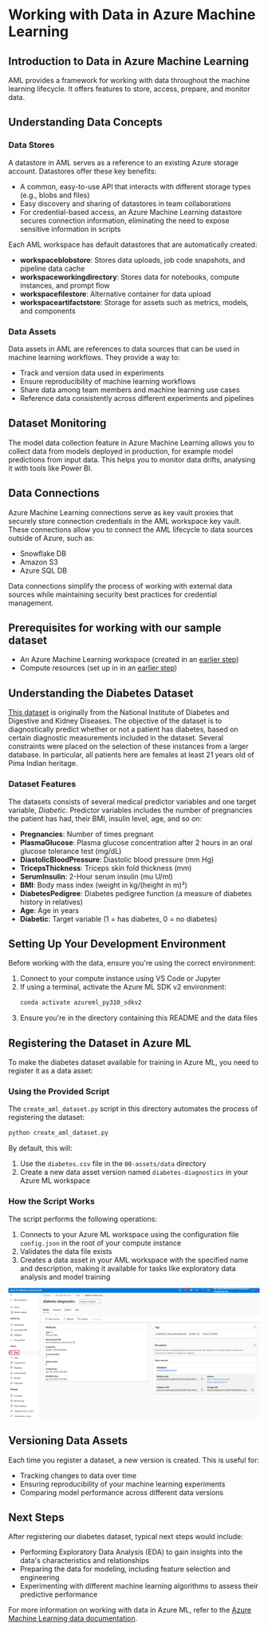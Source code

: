 # Working with Data in Azure Machine Learning

## Introduction to Data in Azure Machine Learning

AML provides a framework for working with data throughout the machine learning lifecycle. It offers features to store, access, prepare, and monitor data.

## Understanding Data Concepts

### Data Stores

A datastore in AML serves as a reference to an existing Azure storage account. Datastores offer these key benefits:

- A common, easy-to-use API that interacts with different storage types (e.g., blobs and files)
- Easy discovery and sharing of datastores in team collaborations
- For credential-based access, an Azure Machine Learning datastore secures connection information, eliminating the need to expose sensitive information in scripts

Each AML workspace has default datastores that are automatically created:
- **workspaceblobstore**: Stores data uploads, job code snapshots, and pipeline data cache
- **workspaceworkingdirectory**: Stores data for notebooks, compute instances, and prompt flow
- **workspacefilestore**: Alternative container for data upload
- **workspaceartifactstore**: Storage for assets such as metrics, models, and components

### Data Assets

Data assets in AML are references to data sources that can be used in machine learning workflows. They provide a way to:

- Track and version data used in experiments
- Ensure reproducibility of machine learning workflows
- Share data among team members and machine learning use cases
- Reference data consistently across different experiments and pipelines

## Dataset Monitoring

The model data collection feature in Azure Machine Learning allows you to collect data from models deployed in production, for example model predictions from input data. This helps you to monitor data drifts, analysing it with tools like Power BI. 

## Data Connections

Azure Machine Learning connections serve as key vault proxies that securely store connection credentials in the AML workspace key vault. These connections allow you to connect the AML lifecycle to data sources outside of Azure, such as:
  - Snowflake DB
  - Amazon S3
  - Azure SQL DB

Data connections simplify the process of working with external data sources while maintaining security best practices for credential management.

## Prerequisites for working with our sample dataset

- An Azure Machine Learning workspace (created in an [earlier step](../01-create-aml-workspace/README.md))
- Compute resources (set up in in an [earlier step](../06-create-aml-compute/README.md))

## Understanding the Diabetes Dataset

[This dataset](https://www.kaggle.com/datasets/uciml/pima-indians-diabetes-database) is originally from the National Institute of Diabetes and Digestive and Kidney Diseases. The objective of the dataset is to diagnostically predict whether or not a patient has diabetes, based on certain diagnostic measurements included in the dataset. Several constraints were placed on the selection of these instances from a larger database. In particular, all patients here are females at least 21 years old of Pima Indian heritage.

### Dataset Features

The datasets consists of several medical predictor variables and one target variable, *Diabetic*. Predictor variables includes the number of pregnancies the patient has had, their BMI, insulin level, age, and so on:

- **Pregnancies**: Number of times pregnant
- **PlasmaGlucose**: Plasma glucose concentration after 2 hours in an oral glucose tolerance test (mg/dL)
- **DiastolicBloodPressure**: Diastolic blood pressure (mm Hg)
- **TricepsThickness**: Triceps skin fold thickness (mm)
- **SerumInsulin**: 2-Hour serum insulin (mu U/ml)
- **BMI**: Body mass index (weight in kg/(height in m)²)
- **DiabetesPedigree**: Diabetes pedigree function (a measure of diabetes history in relatives)
- **Age**: Age in years
- **Diabetic**: Target variable (1 = has diabetes, 0 = no diabetes)

## Setting Up Your Development Environment

Before working with the data, ensure you're using the correct environment:

1. Connect to your compute instance using VS Code or Jupyter
2. If using a terminal, activate the Azure ML SDK v2 environment:
   ```bash
   conda activate azureml_py310_sdkv2
   ```
3. Ensure you're in the directory containing this README and the data files

## Registering the Dataset in Azure ML

To make the diabetes dataset available for training in Azure ML, you need to register it as a data asset:

### Using the Provided Script

The `create_aml_dataset.py` script in this directory automates the process of registering the dataset:

```bash
python create_aml_dataset.py
```

By default, this will:
1. Use the `diabetes.csv` file in the `00-assets/data` directory
2. Create a new data asset version named `diabetes-diagnostics` in your Azure ML workspace

### How the Script Works

The script performs the following operations:
1. Connects to your Azure ML workspace using the configuration file `config.json` in the root of your compute instance
2. Validates the data file exists
3. Creates a data asset in your AML workspace with the specified name and description, making it available for tasks like exploratory data analysis and model training

![Diabetes dataset](../00-assets/images/aml_dataset_diabetes_diagnostics.png "Diabetes dataset")

## Versioning Data Assets

Each time you register a dataset, a new version is created. This is useful for:
- Tracking changes to data over time
- Ensuring reproducibility of your machine learning experiments
- Comparing model performance across different data versions

## Next Steps

After registering our diabetes dataset, typical next steps would include:
- Performing Exploratory Data Analysis (EDA) to gain insights into the data's characteristics and relationships
- Preparing the data for modeling, including feature selection and engineering
- Experimenting with different machine learning algorithms to assess their predictive performance

For more information on working with data in Azure ML, refer to the [Azure Machine Learning data documentation](https://docs.microsoft.com/en-us/azure/machine-learning/concept-data?view=azureml-api-2).
